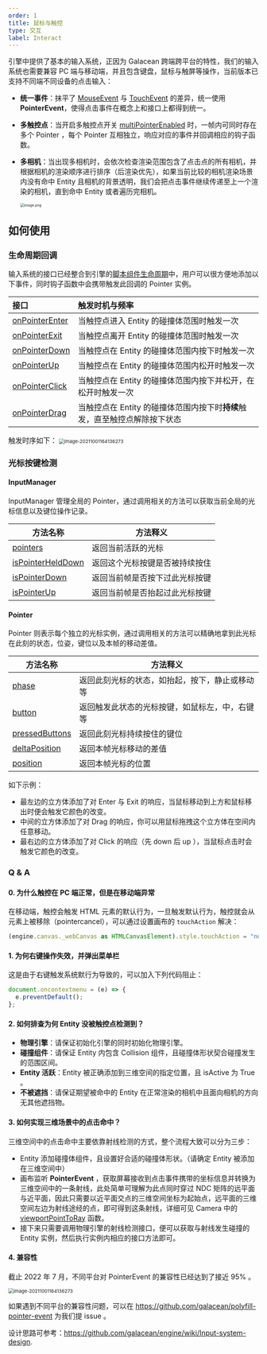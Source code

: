 ```yaml
---
order: 1
title: 鼠标与触控
type: 交互
label: Interact
---
```


引擎中提供了基本的输入系统，正因为 Galacean 跨端跨平台的特性，我们的输入系统也需要兼容 PC 端与移动端，并且包含键盘，鼠标与触屏等操作，当前版本已支持不同端不同设备的点击输入：

- **统一事件**：抹平了 [MouseEvent](https://developer.mozilla.org/zh-CN/docs/Web/API/MouseEvent) 与 [TouchEvent](https://developer.mozilla.org/zh-CN/docs/Web/API/TouchEvent) 的差异，统一使用 **PointerEvent**，使得点击事件在概念上和接口上都得到统一。
- **多触控点**：当开启多触控点开关 [multiPointerEnabled](${api}core/InputManager#multiPointerEnabled) 时，一帧内可同时存在多个 Pointer ，每个 Pointer 互相独立，响应对应的事件并回调相应的钩子函数。
- **多相机**：当出现多相机时，会依次检查渲染范围包含了点击点的所有相机，并根据相机的渲染顺序进行排序（后渲染优先），如果当前比较的相机渲染场景内没有命中 Entity 且相机的背景透明，我们会把点击事件继续传递至上一个渲染的相机，直到命中 Entity 或者遍历完相机。

  <img src="https://gw.alipayobjects.com/mdn/rms_7c464e/afts/img/A*Y2DIRb1yJEEAAAAAAAAAAAAAARQnAQ" alt="image.png" style="zoom:50%;" />

## 如何使用

### 生命周期回调

输入系统的接口已经整合到引擎的[脚本组件生命周期](${docs}script#组件生命周期函数)中，用户可以很方便地添加以下事件，同时钩子函数中会携带触发此回调的 Pointer 实例。

| 接口                                               | 触发时机与频率                                                             |
| :------------------------------------------------- | :------------------------------------------------------------------------- |
| [onPointerEnter](${api}core/Script#onPointerEnter) | 当触控点进入 Entity 的碰撞体范围时触发一次                                 |
| [onPointerExit](${api}core/Script#onPointerExit)   | 当触控点离开 Entity 的碰撞体范围时触发一次                                 |
| [onPointerDown](${api}core/Script#onPointerDown)   | 当触控点在 Entity 的碰撞体范围内按下时触发一次                             |
| [onPointerUp](${api}core/Script#onPointerUp)       | 当触控点在 Entity 的碰撞体范围内松开时触发一次                             |
| [onPointerClick](${api}core/Script#onPointerClick) | 当触控点在 Entity 的碰撞体范围内按下并松开，在松开时触发一次               |
| [onPointerDrag](${api}core/Script#onPointerDrag)   | 当触控点在 Entity 的碰撞体范围内按下时**持续**触发，直至触控点解除按下状态 |

触发时序如下： <img src="https://gw.alipayobjects.com/zos/OasisHub/33174f90-104d-44cf-8905-8af54e6c19a7/image-20211001164136273.png" alt="image-20211001164136273" style="zoom:67%;" />

### 光标按键检测

#### InputManager

InputManager 管理全局的 Pointer，通过调用相关的方法可以获取当前全局的光标信息以及键位操作记录。

| 方法名称                                                       | 方法释义                       |
| -------------------------------------------------------------- | ------------------------------ |
| [pointers](${api}core/InputManager#pointers)                   | 返回当前活跃的光标             |
| [isPointerHeldDown](${api}core/InputManager#isPointerHeldDown) | 返回这个光标按键是否被持续按住 |
| [isPointerDown](${api}core/InputManager#isPointerDown)         | 返回当前帧是否按下过此光标按键 |
| [isPointerUp](${api}core/InputManager#isPointerUp)             | 返回当前帧是否抬起过此光标按键 |

#### Pointer

Pointer 则表示每个独立的光标实例，通过调用相关的方法可以精确地拿到此光标在此刻的状态，位姿，键位以及本帧的移动差值。

| 方法名称                                            | 方法释义                                       |
| --------------------------------------------------- | ---------------------------------------------- |
| [phase](${api}core/Pointer#phase)                   | 返回此刻光标的状态，如抬起，按下，静止或移动等 |
| [button](${api}core/Pointer#button)                 | 返回触发此状态的光标按键，如鼠标左，中，右键等 |
| [pressedButtons](${api}core/Pointer#pressedButtons) | 返回此刻光标持续按住的键位                     |
| [deltaPosition](${api}core/Pointer#deltaPosition)   | 返回本帧光标移动的差值                         |
| [position](${api}core/Pointer#position)             | 返回本帧光标的位置                             |

如下示例：

- 最左边的立方体添加了对 Enter 与 Exit 的响应，当鼠标移动到上方和鼠标移出时便会触发它颜色的改变。
- 中间的立方体添加了对 Drag 的响应，你可以用鼠标拖拽这个立方体在空间内任意移动。
- 最右边的立方体添加了对 Click 的响应（先 down 后 up ），当鼠标点击时会触发它颜色的改变。

<playground src="input-pointer.ts"></playground>

### Q & A

#### 0. 为什么触控在 PC 端正常，但是在移动端异常

在移动端，触控会触发 HTML 元素的默认行为，一旦触发默认行为，触控就会从元素上被移除（pointercancel），可以通过设置画布的 `touchAction` 解决：

```typescript
(engine.canvas._webCanvas as HTMLCanvasElement).style.touchAction = "none";
```

#### 1. 为何右键操作失效，并弹出菜单栏

这是由于右键触发系统默行为导致的，可以加入下列代码阻止：

```typescript
document.oncontextmenu = (e) => {
  e.preventDefault();
};
```

#### 2. 如何排查为何 Entity 没被触控点检测到？

- **物理引擎**：请保证初始化引擎的同时初始化物理引擎。
- **碰撞组件**：请保证 Entity 内包含 Collision 组件，且碰撞体形状契合碰撞发生的范围区间。
- **Entity 活跃**：Entity 被正确添加到三维空间的指定位置，且 isActive 为 True 。
- **不被遮挡**：请保证期望被命中的 Entity 在正常渲染的相机中且面向相机的方向无其他遮挡物。

#### 3. 如何实现三维场景中的点击命中？

三维空间中的点击命中主要依靠射线检测的方式，整个流程大致可以分为三步：

- Entity 添加碰撞体组件，且设置好合适的碰撞体形状。（请确定 Entity 被添加在三维空间中）
- 画布监听 **PointerEvent** ，获取屏幕接收到点击事件携带的坐标信息并转换为三维空间中的一条射线，此处简单可理解为此点同时穿过 NDC 矩阵的远平面与近平面，因此只需要以近平面交点的三维空间坐标为起始点，远平面的三维空间左边为射线途经的点，即可得到这条射线，详细可见 Camera 中的 [viewportPointToRay](${api}core/Camera#viewportPointToRay) 函数。
- 接下来只需要调用物理引擎的射线检测接口，便可以获取与射线发生碰撞的 Entity 实例，然后执行实例内相应的接口方法即可。

#### 4. 兼容性

截止 2022 年 7 月，不同平台对 PointerEvent 的兼容性已经达到了接近 95% 。

<img src="https://gw.alipayobjects.com/mdn/rms_7c464e/afts/img/A*9_pmR6kKancAAAAAAAAAAAAAARQnAQ" alt="image-20211001164136273" style="zoom:67%;" />

如果遇到不同平台的兼容性问题，可以在 https://github.com/galacean/polyfill-pointer-event 为我们提 issue 。

设计思路可参考：https://github.com/galacean/engine/wiki/Input-system-design.
